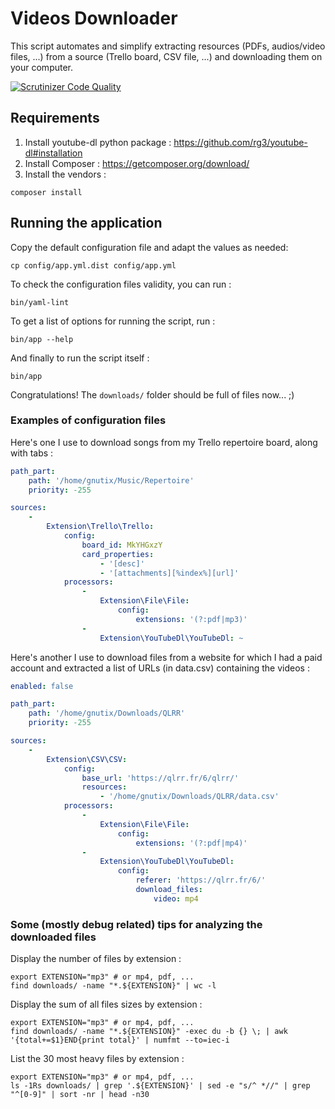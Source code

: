 # Videos Downloader

This script automates and simplify extracting resources (PDFs, audios/video files, ...) from a source (Trello board,
CSV file, ...) and downloading them on your computer.

[![Scrutinizer Code Quality](https://scrutinizer-ci.com/g/gnutix/videos-downloader/badges/quality-score.png?b=master)](https://scrutinizer-ci.com/g/gnutix/videos-downloader/?branch=master)

## Requirements

1. Install youtube-dl python package : https://github.com/rg3/youtube-dl#installation
1. Install Composer : https://getcomposer.org/download/
1. Install the vendors :

```shell
composer install
```

## Running the application

Copy the default configuration file and adapt the values as needed:

```shell
cp config/app.yml.dist config/app.yml
```

To check the configuration files validity, you can run :

```shell
bin/yaml-lint
```

To get a list of options for running the script, run :

```shell
bin/app --help
```

And finally to run the script itself :

```shell
bin/app
```

Congratulations! The `downloads/` folder should be full of files now... ;)

### Examples of configuration files

Here's one I use to download songs from my Trello repertoire board, along with tabs :

```yaml
path_part:
    path: '/home/gnutix/Music/Repertoire'
    priority: -255

sources:
    -
        Extension\Trello\Trello:
            config:
                board_id: MkYHGxzY
                card_properties:
                    - '[desc]'
                    - '[attachments][%index%][url]'
            processors:
                -
                    Extension\File\File:
                        config:
                            extensions: '(?:pdf|mp3)'
                -
                    Extension\YouTubeDl\YouTubeDl: ~
```

Here's another I use to download files from a website for which I had a paid account and extracted a list of URLs
(in data.csv) containing the videos :

```yaml
enabled: false

path_part:
    path: '/home/gnutix/Downloads/QLRR'
    priority: -255

sources:
    -
        Extension\CSV\CSV:
            config:
                base_url: 'https://qlrr.fr/6/qlrr/'
                resources:
                    - '/home/gnutix/Downloads/QLRR/data.csv'
            processors:
                -
                    Extension\File\File:
                        config:
                            extensions: '(?:pdf|mp4)'
                -
                    Extension\YouTubeDl\YouTubeDl:
                        config:
                            referer: 'https://qlrr.fr/6/'
                            download_files:
                                video: mp4
```

### Some (mostly debug related) tips for analyzing the downloaded files

Display the number of files by extension :

```shell
export EXTENSION="mp3" # or mp4, pdf, ...
find downloads/ -name "*.${EXTENSION}" | wc -l
```

Display the sum of all files sizes by extension :

```shell
export EXTENSION="mp3" # or mp4, pdf, ...
find downloads/ -name "*.${EXTENSION}" -exec du -b {} \; | awk '{total+=$1}END{print total}' | numfmt --to=iec-i
```

List the 30 most heavy files by extension :

```shell
export EXTENSION="mp3" # or mp4, pdf, ...
ls -1Rs downloads/ | grep '.${EXTENSION}' | sed -e "s/^ *//" | grep "^[0-9]" | sort -nr | head -n30
```
